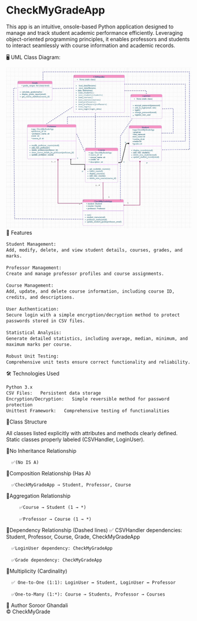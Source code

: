 # CheckMyGradeApp
This app is an intuitive, onsole-based Python application designed to manage and track student academic performance efficiently. Leveraging object-oriented programming principles, it enables professors and students to interact seamlessly with course information and academic records.
  
   🖥️ UML Class Diagram:
   
![UML Class Diagram](UML_Class_Diagram.jpg)
   🚀 Features

    Student Management:  
    Add, modify, delete, and view student details, courses, grades, and marks.

    Professor Management:  
    Create and manage professor profiles and course assignments.

    Course Management:  
    Add, update, and delete course information, including course ID, credits, and descriptions.

    User Authentication:  
    Secure login with a simple encryption/decryption method to protect passwords stored in CSV files.

    Statistical Analysis:  
    Generate detailed statistics, including average, median, minimum, and maximum marks per course.

    Robust Unit Testing:  
    Comprehensive unit tests ensure correct functionality and reliability.

   🛠️ Technologies Used

    Python 3.x  
    CSV Files:   Persistent data storage
    Encryption/Decryption:   Simple reversible method for password protection
    Unittest Framework:   Comprehensive testing of functionalities



📌Class Structure

   All classes listed explicitly with attributes and methods clearly defined.
   Static classes properly labeled (CSVHandler, LoginUser).

   🎯No Inheritance Relationship 
   
      ✅(No IS A)

   🎯Composition Relationship (Has A)

      ✅CheckMyGradeApp → Student, Professor, Course


   🎯Aggregation Relationship 

         ✅Course → Student (1 → *)

         ✅Professor → Course (1 → *)

   🎯Dependency Relationship (Dashed lines)
      ✅ CSVHandler dependencies: Student, Professor, Course, Grade, CheckMyGradeApp
         
      ✅LoginUser dependency: CheckMyGradeApp
         
      ✅Grade dependency: CheckMyGradeApp
      
  🎯Multiplicity (Cardinality)
  
      ✅ One-to-One (1:1): LoginUser ↔ Student, LoginUser ↔ Professor
      
      ✅One-to-Many (1:*): Course → Students, Professor → Courses
      

  📌 Author
    Soroor Ghandali   
© CheckMyGrade 
 
